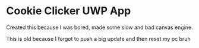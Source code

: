 # Cookie Clicker UWP App
Created this because I was bored, made some slow and bad canvas engine.

This is old because I forgot to push a big update and then reset my pc bruh
